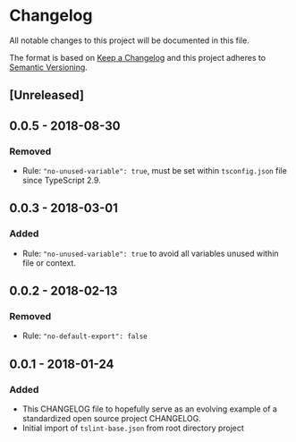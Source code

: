 # Changelog
All notable changes to this project will be documented in this file.

The format is based on [Keep a Changelog](http://keepachangelog.com/en/1.0.0/)
and this project adheres to [Semantic Versioning](http://semver.org/spec/v2.0.0.html).

## [Unreleased]

## 0.0.5 - 2018-08-30
### Removed
- Rule: `"no-unused-variable": true`, must be set within `tsconfig.json` file since TypeScript 2.9.


## 0.0.3 - 2018-03-01
### Added
- Rule: `"no-unused-variable": true` to avoid all variables unused within file or context.

## 0.0.2 - 2018-02-13
### Removed
- Rule: `"no-default-export": false`

## 0.0.1 - 2018-01-24
### Added
- This CHANGELOG file to hopefully serve as an evolving example of a
  standardized open source project CHANGELOG.
- Initial import of `tslint-base.json` from root directory project